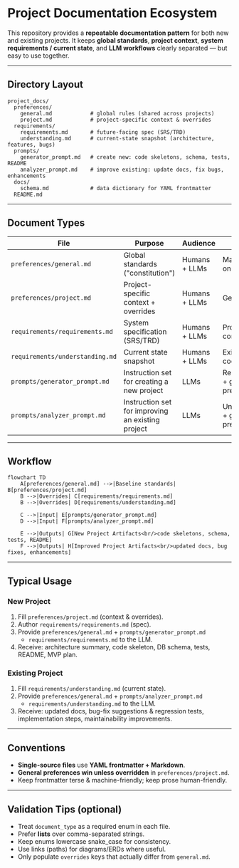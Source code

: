 # Project Documentation Ecosystem

This repository provides a **repeatable documentation pattern** for both new and
existing projects. It keeps **global standards**, **project context**, **system
requirements / current state**, and **LLM workflows** clearly separated — but
easy to use together.

---

## Directory Layout

```text
project_docs/
  preferences/
    general.md            # global rules (shared across projects)
    project.md            # project-specific context & overrides
  requirements/
    requirements.md       # future-facing spec (SRS/TRD)
    understanding.md      # current-state snapshot (architecture, features, bugs)
  prompts/
    generator_prompt.md   # create new: code skeletons, schema, tests, README
    analyzer_prompt.md    # improve existing: update docs, fix bugs, enhancements
  docs/
    schema.md             # data dictionary for YAML frontmatter
  README.md
```

---

## Document Types

| File | Purpose | Audience | Inputs | Outputs |
|------|---------|----------|--------|---------|
| `preferences/general.md` | Global standards ("constitution") | Humans + LLMs | Maintained once | Coding/testing/tooling standards |
| `preferences/project.md` | Project-specific context + overrides | Humans + LLMs | General prefs | What makes this project unique |
| `requirements/requirements.md` | System specification (SRS/TRD) | Humans + LLMs | Project context | Functional + non-functional requirements |
| `requirements/understanding.md` | Current state snapshot | Humans + LLMs | Existing code/docs | Architecture, features, bugs, tech debt |
| `prompts/generator_prompt.md` | Instruction set for creating a new project | LLMs | Requirements + general prefs | Code skeletons, DB schema, tests, README, MVP plan |
| `prompts/analyzer_prompt.md` | Instruction set for improving an existing project | LLMs | Understanding + general prefs | Updated docs, bug fixes, plans, improvements |

---

## Workflow

```mermaid
flowchart TD
    A[preferences/general.md] -->|Baseline standards| B[preferences/project.md]
    B -->|Overrides| C[requirements/requirements.md]
    B -->|Overrides| D[requirements/understanding.md]

    C -->|Input| E[prompts/generator_prompt.md]
    D -->|Input| F[prompts/analyzer_prompt.md]

    E -->|Outputs| G[New Project Artifacts<br/>code skeletons, schema, tests, README]
    F -->|Outputs| H[Improved Project Artifacts<br/>updated docs, bug fixes, enhancements]
```

---

## Typical Usage

### New Project

1. Fill `preferences/project.md` (context & overrides).
2. Author `requirements/requirements.md` (spec).
3. Provide `preferences/general.md` + `prompts/generator_prompt.md`
   + `requirements/requirements.md` to the LLM.
4. Receive: architecture summary, code skeleton, DB schema, tests, README, MVP
   plan.

### Existing Project

1. Fill `requirements/understanding.md` (current state).
2. Provide `preferences/general.md` + `prompts/analyzer_prompt.md`
   + `requirements/understanding.md` to the LLM.
3. Receive: updated docs, bug-fix suggestions & regression tests, implementation
   steps, maintainability improvements.

---

## Conventions

+ **Single-source files** use **YAML frontmatter + Markdown**.
+ **General preferences win unless overridden** in `preferences/project.md`.
+ Keep frontmatter terse & machine-friendly; keep prose human-friendly.

---

## Validation Tips (optional)

+ Treat `document_type` as a required enum in each file.
+ Prefer **lists** over comma-separated strings.
+ Keep enums lowercase snake_case for consistency.
+ Use links (paths) for diagrams/ERDs where useful.
+ Only populate `overrides` keys that actually differ from `general.md`.
